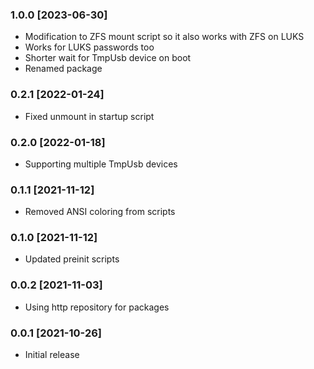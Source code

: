 ### 1.0.0 [2023-06-30] ###

* Modification to ZFS mount script so it also works with ZFS on LUKS
* Works for LUKS passwords too
* Shorter wait for TmpUsb device on boot
* Renamed package


### 0.2.1 [2022-01-24] ###

* Fixed unmount in startup script


### 0.2.0 [2022-01-18] ###

* Supporting multiple TmpUsb devices


### 0.1.1 [2021-11-12] ###

* Removed ANSI coloring from scripts


### 0.1.0 [2021-11-12] ###

* Updated preinit scripts


### 0.0.2 [2021-11-03] ###

* Using http repository for packages


### 0.0.1 [2021-10-26] ###

* Initial release
